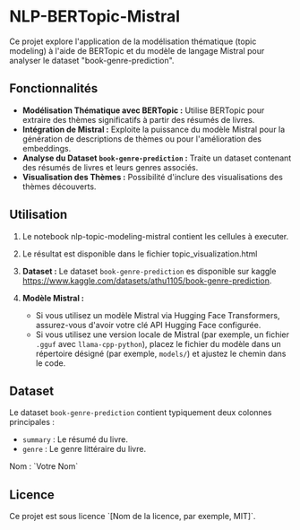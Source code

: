 # NLP-BERTopic-Mistral

Ce projet explore l'application de la modélisation thématique (topic modeling) à l'aide de BERTopic et du modèle de langage Mistral pour analyser le dataset "book-genre-prediction".

## Fonctionnalités

* **Modélisation Thématique avec BERTopic :** Utilise BERTopic pour extraire des thèmes significatifs à partir des résumés de livres.
* **Intégration de Mistral :** Exploite la puissance du modèle Mistral pour la génération de descriptions de thèmes ou pour l'amélioration des embeddings.
* **Analyse du Dataset `book-genre-prediction` :** Traite un dataset contenant des résumés de livres et leurs genres associés.
* **Visualisation des Thèmes :** Possibilité d'inclure des visualisations des thèmes découverts.

## Utilisation

1.  Le notebook nlp-topic-modeling-mistral contient les cellules à executer.
  
2.  Le résultat est disponible dans le fichier topic_visualization.html

3.  **Dataset :** Le dataset `book-genre-prediction` es disponible sur kaggle https://www.kaggle.com/datasets/athu1105/book-genre-prediction.

4.  **Modèle Mistral :**
    * Si vous utilisez un modèle Mistral via Hugging Face Transformers, assurez-vous d'avoir votre clé API Hugging Face configurée.
    * Si vous utilisez une version locale de Mistral (par exemple, un fichier `.gguf` avec `llama-cpp-python`), placez le fichier du modèle dans un répertoire désigné (par exemple, `models/`) et ajustez le chemin dans le code.

## Dataset

Le dataset `book-genre-prediction` contient typiquement deux colonnes principales :
* `summary` : Le résumé du livre.
* `genre` : Le genre littéraire du livre.

Nom : \`Votre Nom\`

## Licence

Ce projet est sous licence \`[Nom de la licence, par exemple, MIT]\`.
